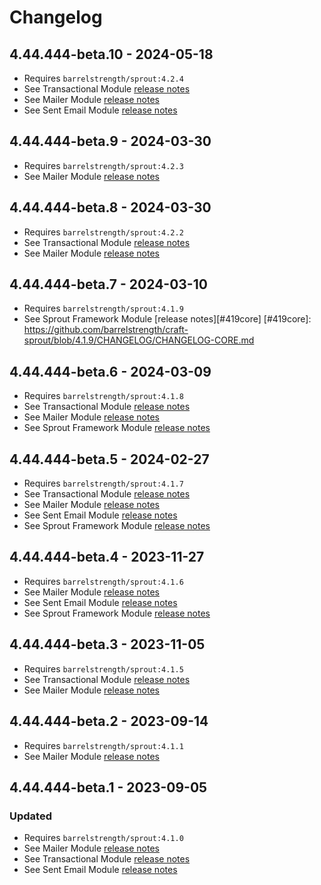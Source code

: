 # Changelog

## 4.44.444-beta.10 - 2024-05-18

- Requires `barrelstrength/sprout:4.2.4`
- See Transactional Module [release notes][#424transactional]
- See Mailer Module [release notes][#424mailer]
- See Sent Email Module [release notes][#424sentemail]

[#424transactional]: https://github.com/barrelstrength/craft-sprout/blob/4.2.4/CHANGELOG/CHANGELOG-TRANSACTIONAL.md
[#424mailer]: https://github.com/barrelstrength/craft-sprout/blob/4.2.4/CHANGELOG/CHANGELOG-MAILER.md
[#424sentemail]: https://github.com/barrelstrength/craft-sprout/blob/4.2.4/CHANGELOG/CHANGELOG-SENT-EMAIL.md

## 4.44.444-beta.9 - 2024-03-30

- Requires `barrelstrength/sprout:4.2.3`
- See Mailer Module [release notes][#423mailer]

[#423mailer]: https://github.com/barrelstrength/craft-sprout/blob/4.2.3/CHANGELOG/CHANGELOG-MAILER.md

## 4.44.444-beta.8 - 2024-03-30

- Requires `barrelstrength/sprout:4.2.2`
- See Transactional Module [release notes][#422transactional]
- See Mailer Module [release notes][#422mailer]

[#422transactional]: https://github.com/barrelstrength/craft-sprout/blob/4.2.2/CHANGELOG/CHANGELOG-TRANSACTIONAL.md
[#422mailer]: https://github.com/barrelstrength/craft-sprout/blob/4.2.2/CHANGELOG/CHANGELOG-MAILER.md

## 4.44.444-beta.7 - 2024-03-10

- Requires `barrelstrength/sprout:4.1.9`
- See Sprout Framework Module [release notes][#419core]
[#419core]: https://github.com/barrelstrength/craft-sprout/blob/4.1.9/CHANGELOG/CHANGELOG-CORE.md

## 4.44.444-beta.6 - 2024-03-09

- Requires `barrelstrength/sprout:4.1.8`
- See Transactional Module [release notes][#418transactional]
- See Mailer Module [release notes][#418mailer]
- See Sprout Framework Module [release notes][#418core]

[#418transactional]: https://github.com/barrelstrength/craft-sprout/blob/4.1.8/CHANGELOG/CHANGELOG-TRANSACTIONAL.md
[#418mailer]: https://github.com/barrelstrength/craft-sprout/blob/4.1.8/CHANGELOG/CHANGELOG-MAILER.md
[#418core]: https://github.com/barrelstrength/craft-sprout/blob/4.1.8/CHANGELOG/CHANGELOG-CORE.md

## 4.44.444-beta.5 - 2024-02-27

- Requires `barrelstrength/sprout:4.1.7`
- See Transactional Module [release notes][#417transactional]
- See Mailer Module [release notes][#417mailer]
- See Sent Email Module [release notes][#417sentemail]
- See Sprout Framework Module [release notes][#417core]

[#417transactional]: https://github.com/barrelstrength/craft-sprout/blob/4.1.7/CHANGELOG/CHANGELOG-TRANSACTIONAL.md
[#417mailer]: https://github.com/barrelstrength/craft-sprout/blob/4.1.7/CHANGELOG/CHANGELOG-MAILER.md
[#417sentemail]: https://github.com/barrelstrength/craft-sprout/blob/4.1.7/CHANGELOG/CHANGELOG-SENT-EMAIL.md
[#417core]: https://github.com/barrelstrength/craft-sprout/blob/4.1.7/CHANGELOG/CHANGELOG-CORE.md

## 4.44.444-beta.4 - 2023-11-27

- Requires `barrelstrength/sprout:4.1.6`
- See Mailer Module [release notes][#416mailer]
- See Sent Email Module [release notes][#416sentemail]
- See Sprout Framework Module [release notes][#416core]

[#416mailer]: https://github.com/barrelstrength/craft-sprout/blob/4.1.6/CHANGELOG/CHANGELOG-MAILER.md
[#416sentemail]: https://github.com/barrelstrength/craft-sprout/blob/4.1.6/CHANGELOG/CHANGELOG-SENT-EMAIL.md
[#416core]: https://github.com/barrelstrength/craft-sprout/blob/4.1.6/CHANGELOG/CHANGELOG-CORE.md

## 4.44.444-beta.3 - 2023-11-05

- Requires `barrelstrength/sprout:4.1.5`
- See Transactional Module [release notes][#415transactional]
- See Mailer Module [release notes][#415mailer]

[#415transactional]: https://github.com/barrelstrength/craft-sprout/blob/4.1.5/CHANGELOG/CHANGELOG-TRANSACTIONAL.md
[#415mailer]: https://github.com/barrelstrength/craft-sprout/blob/4.1.5/CHANGELOG/CHANGELOG-MAILER.md

## 4.44.444-beta.2 - 2023-09-14

- Requires `barrelstrength/sprout:4.1.1`
- See Mailer Module [release notes][#411mailer]

[#411mailer]: https://github.com/barrelstrength/sprout/blob/4.1.1/CHANGELOG/CHANGELOG-MAILER.md

## 4.44.444-beta.1 - 2023-09-05

### Updated

- Requires `barrelstrength/sprout:4.1.0`
- See Mailer Module [release notes][#410mailer]
- See Transactional Module [release notes][#410transactional]
- See Sent Email Module [release notes][#410sentemail]

[#410mailer]: https://github.com/barrelstrength/sprout/blob/4.1.0/CHANGELOG/CHANGELOG-MAILER.md
[#410transactional]: https://github.com/barrelstrength/sprout/blob/4.1.0/CHANGELOG/CHANGELOG-TRANSACTIONAL.md
[#410sentemail]: https://github.com/barrelstrength/sprout/blob/4.1.0/CHANGELOG/CHANGELOG-SENT-EMAIL.md

